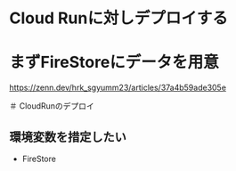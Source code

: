 # Cloud Runに対しデプロイする

# まずFireStoreにデータを用意

https://zenn.dev/hrk_sgyumm23/articles/37a4b59ade305e

＃ CloudRunのデプロイ

## 環境変数を措定したい
- FireStore
